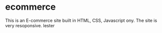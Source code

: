 # ecommerce
This is an E-commerce site built in HTML, CSS, Javascript ony. The site is very resoponsive.
lester
